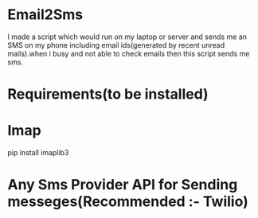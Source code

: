 # Email2Sms
 I made a script which would run on my laptop or server and sends me an SMS on my phone including email ids(generated by recent unread mails).when i busy and not able to check emails then this script sends me sms.

# Requirements(to be installed)

# Imap
pip install imaplib3

# Any Sms Provider API for Sending messeges(Recommended :- Twilio)

